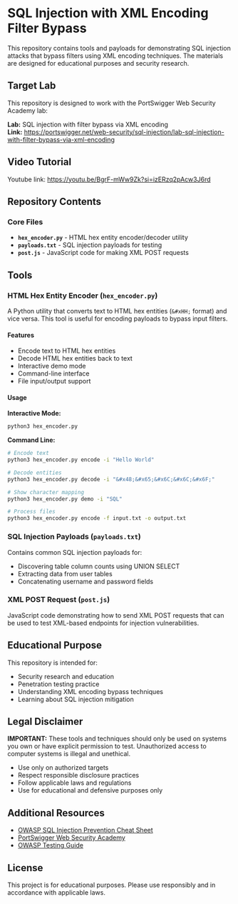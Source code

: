# SQL Injection with XML Encoding Filter Bypass

This repository contains tools and payloads for demonstrating SQL injection attacks that bypass filters using XML encoding techniques. The materials are designed for educational purposes and security research.

## Target Lab

This repository is designed to work with the PortSwigger Web Security Academy lab:

**Lab:** SQL injection with filter bypass via XML encoding  
**Link:** https://portswigger.net/web-security/sql-injection/lab-sql-injection-with-filter-bypass-via-xml-encoding

## Video Tutorial

Youtube link: https://youtu.be/BgrF-mWw9Zk?si=izERzq2pAcw3J6rd

## Repository Contents

### Core Files

- **`hex_encoder.py`** - HTML hex entity encoder/decoder utility
- **`payloads.txt`** - SQL injection payloads for testing
- **`post.js`** - JavaScript code for making XML POST requests

## Tools

### HTML Hex Entity Encoder (`hex_encoder.py`)

A Python utility that converts text to HTML hex entities (`&#xHH;` format) and vice versa. This tool is useful for encoding payloads to bypass input filters.

#### Features
- Encode text to HTML hex entities
- Decode HTML hex entities back to text
- Interactive demo mode
- Command-line interface
- File input/output support

#### Usage

**Interactive Mode:**
```bash
python3 hex_encoder.py
```

**Command Line:**
```bash
# Encode text
python3 hex_encoder.py encode -i "Hello World"

# Decode entities
python3 hex_encoder.py decode -i "&#x48;&#x65;&#x6C;&#x6C;&#x6F;"

# Show character mapping
python3 hex_encoder.py demo -i "SQL"

# Process files
python3 hex_encoder.py encode -f input.txt -o output.txt
```

### SQL Injection Payloads (`payloads.txt`)

Contains common SQL injection payloads for:
- Discovering table column counts using UNION SELECT
- Extracting data from user tables
- Concatenating username and password fields

### XML POST Request (`post.js`)

JavaScript code demonstrating how to send XML POST requests that can be used to test XML-based endpoints for injection vulnerabilities.

## Educational Purpose

This repository is intended for:
- Security research and education
- Penetration testing practice
- Understanding XML encoding bypass techniques
- Learning about SQL injection mitigation

## Legal Disclaimer

**IMPORTANT:** These tools and techniques should only be used on systems you own or have explicit permission to test. Unauthorized access to computer systems is illegal and unethical.

- Use only on authorized targets
- Respect responsible disclosure practices
- Follow applicable laws and regulations
- Use for educational and defensive purposes only

## Additional Resources

- [OWASP SQL Injection Prevention Cheat Sheet](https://cheatsheetseries.owasp.org/cheatsheets/SQL_Injection_Prevention_Cheat_Sheet.html)
- [PortSwigger Web Security Academy](https://portswigger.net/web-security)
- [OWASP Testing Guide](https://owasp.org/www-project-web-security-testing-guide/)


## License

This project is for educational purposes. Please use responsibly and in accordance with applicable laws.
